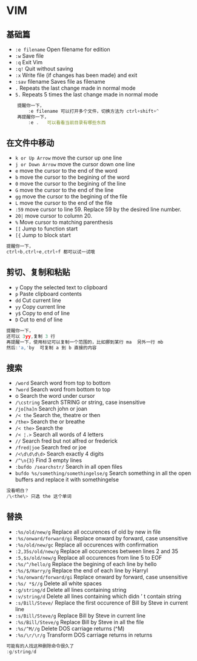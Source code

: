 # VIM

## 基础篇
- `:e filename` Open filename for edition
- `:w`  Save file
- `:q`  Exit Vim
- `:q!` Quit without saving
- `:x`  Write file (if changes has been made) and exit
- `:sav` filename   Saves file as filename
- `.`   Repeats the last change made in normal mode
- `5.`  Repeats 5 times the last change made in normal mode
```javascript
    提醒你一下，
        :e filename 可以打开多个文件，切换方法为 ctrl+shift+^
    再提醒你一下，
        :e .   可以看看当前目录有哪些东西
```   

## 在文件中移动

- `k or Up Arrow`   move the cursor up one line
- `j or Down Arrow` move the cursor down one line
- `e`   move the cursor to the end of the word
- `b`   move the cursor to the begining of the word
- `0`   move the cursor to the begining of the line
- `G`   move the cursor to the end of the line
- `gg`  move the cursor to the begining of the file
- `L`   move the cursor to the end of the file
- `:59` move cursor to line 59. Replace 59 by the desired line number.
- `20|` move cursor to column 20.
- `%`   Move cursor to matching parenthesis
- `[[`  Jump to function start
- `[{`  Jump to block start

```javascript
提醒你一下，
ctrl+b,ctrl+e,ctrl+f 都可以试一试哦
```        

## 剪切、复制和粘贴
- `y`   Copy the selected text to clipboard
- `p`   Paste clipboard contents
- `dd`  Cut current line
- `yy`  Copy current line
- `y$`  Copy to end of line
- `D`   Cut to end of line

```javascript
提醒你一下，
还可以 3yy,复制 3 行
再提醒一下，使用标记可以复制一个范围的，比如挪到某行 ma  另外一行 mb
然后:'a,'by  可复制 a 到 b 直接的内容
```        


## 搜索
- `/word`   Search word from top to bottom
- `?word`   Search word from bottom to top
- o Search the word under cursor
- `/\cstring`   Search STRING or string, case insensitive
- `/jo[ha]n`    Search john or joan
- `/< the`  Search the, theatre or then
- `/the>`   Search the or breathe
- `/< the>` Search the
- `/< ¦.>`  Search all words of 4 letters
- `//`  Search fred but not alfred or frederick
- `/fred|joe`   Search fred or joe
- `/<\d\d\d\d>` Search exactly 4 digits
- `/^\n{3}` Find 3 empty lines
- `:bufdo /searchstr/`  Search in all open files
- `bufdo %s/something/somethingelse/g`  Search something in all the open buffers and replace it with somethingelse

```javascript
没看明白？
/\<the\> 只选 the 这个单词
```        


## 替换
- `:%s/old/new/g`   Replace all occurences of old by new in file
- `:%s/onward/forward/gi`   Replace onward by forward, case unsensitive
- `:%s/old/new/gc`  Replace all occurences with confirmation
- `:2,35s/old/new/g`    Replace all occurences between lines 2 and 35
- `:5,$s/old/new/g` Replace all occurences from line 5 to EOF
- `:%s/^/hello/g`   Replace the begining of each line by hello
- `:%s/$/Harry/g`   Replace the end of each line by HarryI
- `:%s/onward/forward/gi`   Replace onward by forward, case unsensitive
- `:%s/ *$//g`  Delete all white spaces
- `:g/string/d` Delete all lines containing string
- `:v/string/d` Delete all lines containing which didn ’ t contain string
- `:s/Bill/Steve/`  Replace the first occurence of Bill by Steve in current line
- `:s/Bill/Steve/g` Replace Bill by Steve in current line
- `:%s/Bill/Steve/g`    Replace Bill by Steve in all the file
- `:%s/^M//g`   Delete DOS carriage returns (^M)
- `:%s/\r/\r/g` Transform DOS carriage returns in returns

```javascript
可能有的人找这种删除命令很久了
:g/string/d
```        
